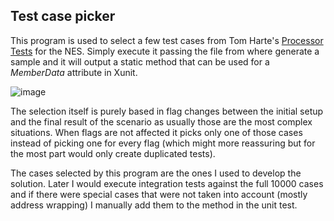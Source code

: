 ## Test case picker

This program is used to select a few test cases from Tom Harte's [Processor Tests](https://github.com/TomHarte/ProcessorTests/tree/main/nes6502) for the NES. Simply execute it passing the file from where generate a sample and it will output a static method that can be used for a _MemberData_ attribute in Xunit.

![image](https://github.com/rpgrca/NesCs/assets/15602473/7b8493ce-2ee3-4b8b-86cb-a8256567a2c8)

The selection itself is purely based in flag changes between the initial setup and the final result of the scenario as usually those are the most complex situations. When flags are not affected it picks only one of those cases instead of picking one for every flag (which might more reassuring but for the most part would only create duplicated tests).

The cases selected by this program are the ones I used to develop the solution. Later I would execute integration tests against the full 10000 cases and if there were special cases that were not taken into account (mostly address wrapping) I manually add them to the method in the unit test.
